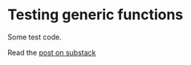 # Testing generic functions

Some test code.

Read the [post on substack](https://goatspeed.substack.com/p/testing-generic-functions?sd=pf)